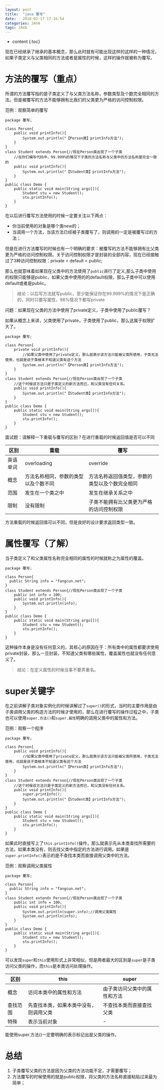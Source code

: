 ```yaml
---
layout: post
title:  "java 覆写"
date:   2018-02-17 17:16:54
categories: JAVA
tags: JAVA
---
```


* content
{:toc}

现在已经继承了继承的基本概念，那么此时就有可能出现这样的这样的一种情况，如果子类定义与父类相同的方法或者是属性的时候，这样的操作就被称为覆写。




# 方法的覆写（重点）

所谓的方法覆写指的是子类定义了与父类方法名称，参数类型及个数完全相同的方法。但是被覆写的方法不能够拥有比我们的父类更为严格的访问控制权限。

范例：观察简单的覆写

```
package 覆写;

class Person{
    public void printInfo(){
        System.out.println("【Person类】printInfo方法");
    }
}
class Student extends Person{//现在Person类出现了一个子类
    //在你们编写代码中，99.999%的情况下子类的方法名称与父类中的方法名称是完全一致的
    public void printInfo(){
        System.out.println("【Student类】printInfo方法");
    }
}
public class Demo {
    public static void main(String args[]){
        Student stu = new Student();
        stu.printInfo();
    }
}
```

在以后进行覆写方法使用的时候一定要关注以下两点：

- 你当前使用的对象是哪个类new的；
- 当调用一个方法，当该方法已经被子类覆写了，则调用的一定是被覆写过的方法；

但是在进行方法覆写的时候也有一个明确的要求：被覆写的方法不能够拥有比父类更为严格的访问控制权限。关于访问控制权限才是封装的全部内容，现在已经接触过了3种访问控制权限：private < default < public;

那么也就意味着如果现在父类中的方法使用了`public`进行了定义,那么子类中使用的权限只能够是public，如果父类中使用的的default权限，那么子类中可以使用default或者是public。

> 结论：以后写方法就写public，至少能保证你在99.999%的情况下是正确的，同时只要写属性，98%情况下都写private

问题：如果现在父类的方法中使用了private定义，子类中使用了public覆写？

如果从概念上来讲，父类使用了private，子类使用了public，那么这属于权限扩大了。


```
package 覆写;

class Person{
    private void printInfo(){
        //如果父类中使用了private定义，那么就表示该方法只能被父类所使用，子类无法使用，也就是说子类根本不知道父类有这个方法
        System.out.println("【Person类】printInfo方法");
    }
}
class Student extends Person{//现在Person类出现了一个子类
    //这个时候该方法只是子类定义的新方法而已，和父类没有任何关系。
    public void printInfo(){
        System.out.println("【Student类】printInfo方法");
    }
}
public class Demo {
    public static void main(String args[]){
        Student stu = new Student();
        stu.printInfo();
    }
}
```

面试题：请解释一下重载与覆写的区别？在进行重载的时候返回值是否可以不同

|区别|重载|覆写|
|--|--|--|
|英语单词|overloading|override|
|概念|方法名称相同，参数的类型以及个数不同|方法名称返回值类型，参数的类型以及个数完全相同|
|范围|发生在一个类之中|发生在继承关系之中|
|限制|没有限制|子类不能拥有比父类更为严格的访问控制权限|

方法重载的时候返回值可以不同，但是良好的设计要求返回类型一致。


# 属性覆写（了解）

当子类定义了和父类属性名称完全相同的属性的时候就称之为属性的覆盖。

```
package 覆写;

class Person{
  public String info = "fangcun.net";
}
class Student extends Person{//现在Person类出现了一个子类
    public int info = 100;
    public void printInfo(){
        System.out.println(info);
    }
}
public class Demo {
    public static void main(String args[]){
        Student stu = new Student();
        stu.printInfo();
    }
}
```

这种操作本身是没有任何意义的，其核心的原因在于：所有类中的属性都要求使用private封装，那么一旦封装，不知道父类有哪些属性，覆盖属性也就没有任何意义了。

> 结论：在定义属性的时候没事不要弄重名。

# super关键字

在之前讲解子类对象实例化的时候讲解过了`super()`的形式，当时的主要作用是由子类调用父类的构造方法的时候才使用的，那么在进行覆写的操作过程之中，子类也可以使用`super.方法()`和`super.属性`明确的调用父类中的属性和方法。

范例：观察一个程序

```
package 覆写;

class Person{
    public void printInfo(){
        //如果父类中使用了private定义，那么就表示该方法只能被父类所使用，子类无法使用，也就是说子类根本不知道父类有这个方法
        System.out.println("【Person类】printInfo方法");
    }
}
class Student extends Person{//现在Person类出现了一个子类
    //这个时候该方法只是子类定义的新方法而已，和父类没有任何关系。
    public void printInfo(){
        super.printInfo();
        System.out.println("【Student类】printInfo方法");
    }
}
public class Demo {
    public static void main(String args[]){
        Student stu = new Student();
        stu.printInfo();
    }
}
```

如果此时直接写上了`this.printInfo()`操作，那么就表示先从本类查找所需要的方法，如果本类没有，则去找父类中指定的方法进行调用。如果是`super.printInfo()`表示的是不查找本类而直接调用父类中的方法。

范例：观察调用父类属性

```
package 覆写;

class Person{
  public String info = "fangcun.net";
}
class Student extends Person{//现在Person类出现了一个子类
    public int info = 100;
    public void printInfo(){
        System.out.println(super.info);//调用父类属性
        System.out.println(info);
    }
}
public class Demo {
    public static void main(String args[]){
        Student stu = new Student();
        stu.printInfo();
    }
}
```

可以发现`super`和`this`使用形式上非常相似，但是两者最大的区别是`super`是子类访问父类的操作，而`this`是本类访问处理操作。

|区别|this|super|
|---|---|---|
|概念|访问本类中的属性和方法|由子类访问父类中的属性和方法|
|查找范围|先查找本类，如果本类中没有，则调用父类|不查找本类而直接查找父类|
|特殊|表示当前对象|-|

能使用super.方法()一定要明确的表示标记出是父类的操作。

# 总结

1. 子类覆写父类的方法是因为父类的方法功能不足，才需要覆写；
2. 方法覆写的时候使用的就是public权限，将父类的方法名称直接粘贴过来最为简单；
